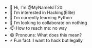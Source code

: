 - 👋 Hi, I’m @MyNameIsIT20
- 👀 I’m interested in Hacking(Elite)
- 🌱 I’m currently learning Python
- 💞️ I’m looking to collaborate on nothing
- 📫 How to reach me: no way 
- 😄 Pronouns: What does this mean?
- ⚡ Fun fact: I want to hack but legally

<!---
MyNameIsIT20/MyNameIsIT20 is a ✨ special ✨ repository because its `README.md` (this file) appears on your GitHub profile.
You can click the Preview link to take a look at your changes.
--->
